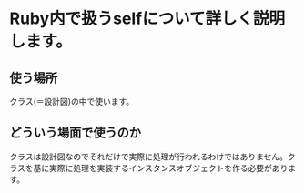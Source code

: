 # Ruby内で扱うselfについて詳しく説明します。
## 使う場所
クラス(＝設計図)の中で使います。
## どういう場面で使うのか
クラスは設計図なのでそれだけで実際に処理が行われるわけではありません。クラスを基に実際に処理を実装するインスタンスオブジェクトを作る必要があります。

